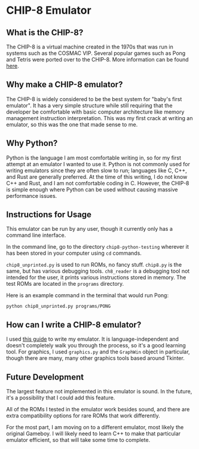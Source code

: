 # CHIP-8 Emulator

## What is the CHIP-8?
The CHIP-8 is a virtual machine created in the 1970s that was run in systems such as the COSMAC VIP. Several popular games such as Pong and Tetris were ported over to the CHIP-8. More information can be found [here](https://en.wikipedia.org/wiki/CHIP-8).

## Why make a CHIP-8 emulator?
The CHIP-8 is widely considered to be the best system for "baby's first emulator". It has a very simple structure while still requiring that the developer be comfortable with basic computer architecture like memory management instruction interpretation. This was my first crack at writing an emulator, so this was the one that made sense to me.

## Why Python?
Python is the language I am most comfortable writing in, so for my first attempt at an emulator I wanted to use it. Python is not commonly used for writing emulators since they are often slow to run; languages like C, C++, and Rust are generally preferred. At the time of this writing, I do not know C++ and Rust, and I am not comfortable coding in C. However, the CHIP-8 is simple enough where Python can be used without causing massive performance issues.

## Instructions for Usage
This emulator can be run by any user, though it currently only has a command line interface.

In the command line, go to the directory `chip8-python-testing` wherever it has been stored in your computer using `cd` commands.

`chip8_unprinted.py` is used to run ROMs, no fancy stuff. `chip8.py` is the same, but has various debugging tools. `ch8_reader` is a debugging tool not intended for the user, it prints various instructions stored in memory. The test ROMs are located in the `programs` directory.

Here is an example command in the terminal that would run Pong:
```
python chip8_unprinted.py programs/PONG
```

## How can I write a CHIP-8 emulator?
I used [this guide](https://tobiasvl.github.io/blog/write-a-chip-8-emulator/) to write my emulator. It is language-independent and doesn't completely walk you through the process, so it's a good learning tool. For graphics, I used `graphics.py` and the `GraphWin` object in particular, though there are many, many other graphics tools based around Tkinter.

## Future Development
The largest feature not implemented in this emulator is sound. In the future, it's a possibility that I could add this feature.

All of the ROMs I tested in the emulator work besides sound, and there are extra compatibility options for rare ROMs that work differently.

For the most part, I am moving on to a different emulator, most likely the original Gameboy. I will likely need to learn C++ to make that particular emulator efficient, so that will take some time to complete.
